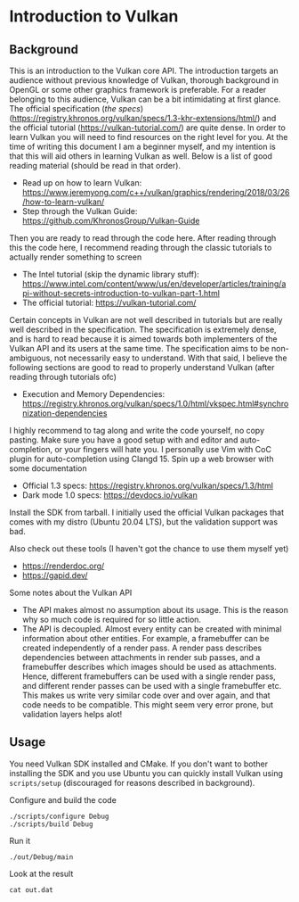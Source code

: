 # Introduction to Vulkan

## Background

This is an introduction to the Vulkan core API.
The introduction targets an audience without previous knowledge of Vulkan, thorough background in OpenGL or some other graphics framework is preferable.
For a reader belonging to this audience, Vulkan can be a bit intimidating at first glance.
The official specification (*the specs*) (https://registry.khronos.org/vulkan/specs/1.3-khr-extensions/html/)
and the official tutorial (https://vulkan-tutorial.com/) are quite dense.
In order to learn Vulkan you will need to find resources on the right level for you.
At the time of writing this document I am a beginner myself, and my intention is that this will aid others in learning Vulkan as well.
Below is a list of good reading material (should be read in that order).

- Read up on how to learn Vulkan: https://www.jeremyong.com/c++/vulkan/graphics/rendering/2018/03/26/how-to-learn-vulkan/
- Step through the Vulkan Guide: https://github.com/KhronosGroup/Vulkan-Guide

Then you are ready to read through the code here.
After reading through this the code here, I recommend reading through the classic tutorials to actually render something to screen

- The Intel tutorial (skip the dynamic library stuff): https://www.intel.com/content/www/us/en/developer/articles/training/api-without-secrets-introduction-to-vulkan-part-1.html
- The official tutorial: https://vulkan-tutorial.com/

Certain concepts in Vulkan are not well described in tutorials but are really well described in the specification.
The specification is extremely dense, and is hard to read because it is aimed towards both implementers of the Vulkan API and its users at the same time.
The specification aims to be non-ambiguous, not necessarily easy to understand.
With that said, I believe the following sections are good to read to properly understand Vulkan (after reading through tutorials ofc)

- Execution and Memory Dependencies: https://registry.khronos.org/vulkan/specs/1.0/html/vkspec.html#synchronization-dependencies

I highly recommend to tag along and write the code yourself, no copy pasting.
Make sure you have a good setup with and editor and auto-completion, or your fingers will hate you.
I personally use Vim with CoC plugin for auto-completion using Clangd 15.
Spin up a web browser with some documentation

- Official 1.3 specs: https://registry.khronos.org/vulkan/specs/1.3/html
- Dark mode 1.0 specs: https://devdocs.io/vulkan

Install the SDK from tarball.
I initially used the official Vulkan packages that comes with my distro (Ubuntu 20.04 LTS), but the validation support was bad.

Also check out these tools (I haven't got the chance to use them myself yet)

- https://renderdoc.org/
- https://gapid.dev/

Some notes about the Vulkan API

- The API makes almost no assumption about its usage.
  This is the reason why so much code is required for so little action.
- The API is decoupled. Almost every entity can be created with minimal information about other entities.
  For example, a framebuffer can be created independently of a render pass.
  A render pass describes dependencies between attachments in render sub passes, and a framebuffer describes which images should be used as attachments.
  Hence, different framebuffers can be used with a single render pass, and different render passes can be used with a single framebuffer etc.
  This makes us write very similar code over and over again, and that code needs to be compatible.
  This might seem very error prone, but validation layers helps alot!

## Usage

You need Vulkan SDK installed and CMake.
If you don't want to bother installing the SDK and you use Ubuntu you can quickly install Vulkan using `scripts/setup` (discouraged for reasons described in background).

Configure and build the code

    ./scripts/configure Debug
    ./scripts/build Debug

Run it

    ./out/Debug/main

Look at the result

    cat out.dat
